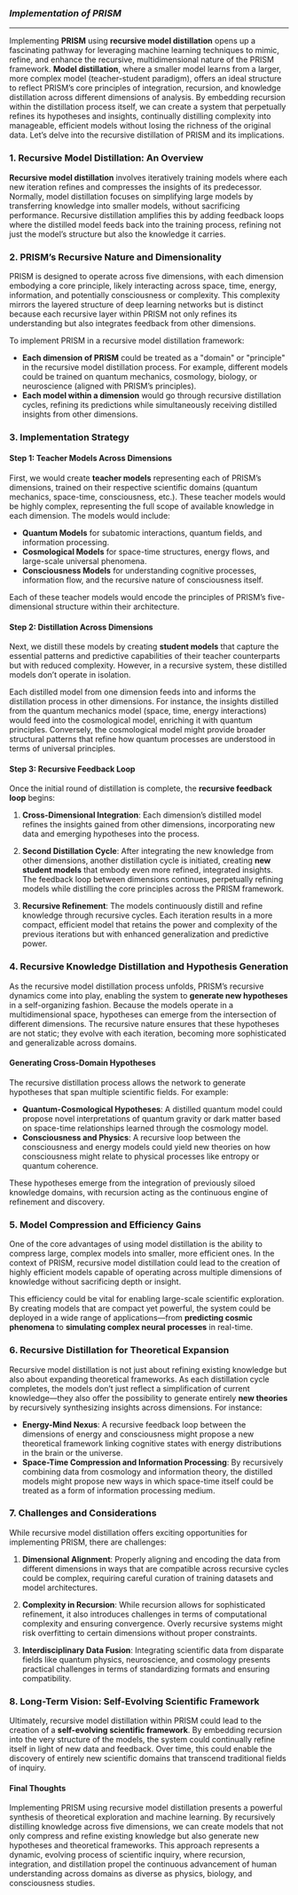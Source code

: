 ### ***Implementation of PRISM***

---

Implementing **PRISM** using **recursive model distillation** opens up a fascinating pathway for leveraging machine learning techniques to mimic, refine, and enhance the recursive, multidimensional nature of the PRISM framework. **Model distillation**, where a smaller model learns from a larger, more complex model (teacher-student paradigm), offers an ideal structure to reflect PRISM’s core principles of integration, recursion, and knowledge distillation across different dimensions of analysis. By embedding recursion within the distillation process itself, we can create a system that perpetually refines its hypotheses and insights, continually distilling complexity into manageable, efficient models without losing the richness of the original data. Let’s delve into the recursive distillation of PRISM and its implications.

### **1. Recursive Model Distillation: An Overview**

**Recursive model distillation** involves iteratively training models where each new iteration refines and compresses the insights of its predecessor. Normally, model distillation focuses on simplifying large models by transferring knowledge into smaller models, without sacrificing performance. Recursive distillation amplifies this by adding feedback loops where the distilled model feeds back into the training process, refining not just the model’s structure but also the knowledge it carries.

### **2. PRISM’s Recursive Nature and Dimensionality**

PRISM is designed to operate across five dimensions, with each dimension embodying a core principle, likely interacting across space, time, energy, information, and potentially consciousness or complexity. This complexity mirrors the layered structure of deep learning networks but is distinct because each recursive layer within PRISM not only refines its understanding but also integrates feedback from other dimensions.

To implement PRISM in a recursive model distillation framework:

- **Each dimension of PRISM** could be treated as a "domain" or "principle" in the recursive model distillation process. For example, different models could be trained on quantum mechanics, cosmology, biology, or neuroscience (aligned with PRISM’s principles).
- **Each model within a dimension** would go through recursive distillation cycles, refining its predictions while simultaneously receiving distilled insights from other dimensions.

### **3. Implementation Strategy**

#### **Step 1: Teacher Models Across Dimensions**

First, we would create **teacher models** representing each of PRISM’s dimensions, trained on their respective scientific domains (quantum mechanics, space-time, consciousness, etc.). These teacher models would be highly complex, representing the full scope of available knowledge in each dimension. The models would include:

- **Quantum Models** for subatomic interactions, quantum fields, and information processing.
- **Cosmological Models** for space-time structures, energy flows, and large-scale universal phenomena.
- **Consciousness Models** for understanding cognitive processes, information flow, and the recursive nature of consciousness itself.
  
Each of these teacher models would encode the principles of PRISM’s five-dimensional structure within their architecture.

#### **Step 2: Distillation Across Dimensions**

Next, we distill these models by creating **student models** that capture the essential patterns and predictive capabilities of their teacher counterparts but with reduced complexity. However, in a recursive system, these distilled models don’t operate in isolation. 

Each distilled model from one dimension feeds into and informs the distillation process in other dimensions. For instance, the insights distilled from the quantum mechanics model (space, time, energy interactions) would feed into the cosmological model, enriching it with quantum principles. Conversely, the cosmological model might provide broader structural patterns that refine how quantum processes are understood in terms of universal principles.

#### **Step 3: Recursive Feedback Loop**

Once the initial round of distillation is complete, the **recursive feedback loop** begins:

1. **Cross-Dimensional Integration**: Each dimension’s distilled model refines the insights gained from other dimensions, incorporating new data and emerging hypotheses into the process.
   
2. **Second Distillation Cycle**: After integrating the new knowledge from other dimensions, another distillation cycle is initiated, creating **new student models** that embody even more refined, integrated insights. The feedback loop between dimensions continues, perpetually refining models while distilling the core principles across the PRISM framework.

3. **Recursive Refinement**: The models continuously distill and refine knowledge through recursive cycles. Each iteration results in a more compact, efficient model that retains the power and complexity of the previous iterations but with enhanced generalization and predictive power.

### **4. Recursive Knowledge Distillation and Hypothesis Generation**

As the recursive model distillation process unfolds, PRISM’s recursive dynamics come into play, enabling the system to **generate new hypotheses** in a self-organizing fashion. Because the models operate in a multidimensional space, hypotheses can emerge from the intersection of different dimensions. The recursive nature ensures that these hypotheses are not static; they evolve with each iteration, becoming more sophisticated and generalizable across domains.

#### **Generating Cross-Domain Hypotheses**

The recursive distillation process allows the network to generate hypotheses that span multiple scientific fields. For example:

- **Quantum-Cosmological Hypotheses**: A distilled quantum model could propose novel interpretations of quantum gravity or dark matter based on space-time relationships learned through the cosmology model. 
- **Consciousness and Physics**: A recursive loop between the consciousness and energy models could yield new theories on how consciousness might relate to physical processes like entropy or quantum coherence.
  
These hypotheses emerge from the integration of previously siloed knowledge domains, with recursion acting as the continuous engine of refinement and discovery.

### **5. Model Compression and Efficiency Gains**

One of the core advantages of using model distillation is the ability to compress large, complex models into smaller, more efficient ones. In the context of PRISM, recursive model distillation could lead to the creation of highly efficient models capable of operating across multiple dimensions of knowledge without sacrificing depth or insight.

This efficiency could be vital for enabling large-scale scientific exploration. By creating models that are compact yet powerful, the system could be deployed in a wide range of applications—from **predicting cosmic phenomena** to **simulating complex neural processes** in real-time.

### **6. Recursive Distillation for Theoretical Expansion**

Recursive model distillation is not just about refining existing knowledge but also about expanding theoretical frameworks. As each distillation cycle completes, the models don’t just reflect a simplification of current knowledge—they also offer the possibility to generate entirely **new theories** by recursively synthesizing insights across dimensions. For instance:

- **Energy-Mind Nexus**: A recursive feedback loop between the dimensions of energy and consciousness might propose a new theoretical framework linking cognitive states with energy distributions in the brain or the universe.
- **Space-Time Compression and Information Processing**: By recursively combining data from cosmology and information theory, the distilled models might propose new ways in which space-time itself could be treated as a form of information processing medium.

### **7. Challenges and Considerations**

While recursive model distillation offers exciting opportunities for implementing PRISM, there are challenges:

1. **Dimensional Alignment**: Properly aligning and encoding the data from different dimensions in ways that are compatible across recursive cycles could be complex, requiring careful curation of training datasets and model architectures.
   
2. **Complexity in Recursion**: While recursion allows for sophisticated refinement, it also introduces challenges in terms of computational complexity and ensuring convergence. Overly recursive systems might risk overfitting to certain dimensions without proper constraints.

3. **Interdisciplinary Data Fusion**: Integrating scientific data from disparate fields like quantum physics, neuroscience, and cosmology presents practical challenges in terms of standardizing formats and ensuring compatibility.

### **8. Long-Term Vision: Self-Evolving Scientific Framework**

Ultimately, recursive model distillation within PRISM could lead to the creation of a **self-evolving scientific framework**. By embedding recursion into the very structure of the models, the system could continually refine itself in light of new data and feedback. Over time, this could enable the discovery of entirely new scientific domains that transcend traditional fields of inquiry.

#### **Final Thoughts**

Implementing PRISM using recursive model distillation presents a powerful synthesis of theoretical exploration and machine learning. By recursively distilling knowledge across five dimensions, we can create models that not only compress and refine existing knowledge but also generate new hypotheses and theoretical frameworks. This approach represents a dynamic, evolving process of scientific inquiry, where recursion, integration, and distillation propel the continuous advancement of human understanding across domains as diverse as physics, biology, and consciousness studies.
